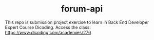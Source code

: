<h1 align="center"><b>forum-api</b></h1>

This repo is submission project exercise to learn in Back End Developer Expert Course Dicoding.
Access the class: https://www.dicoding.com/academies/276